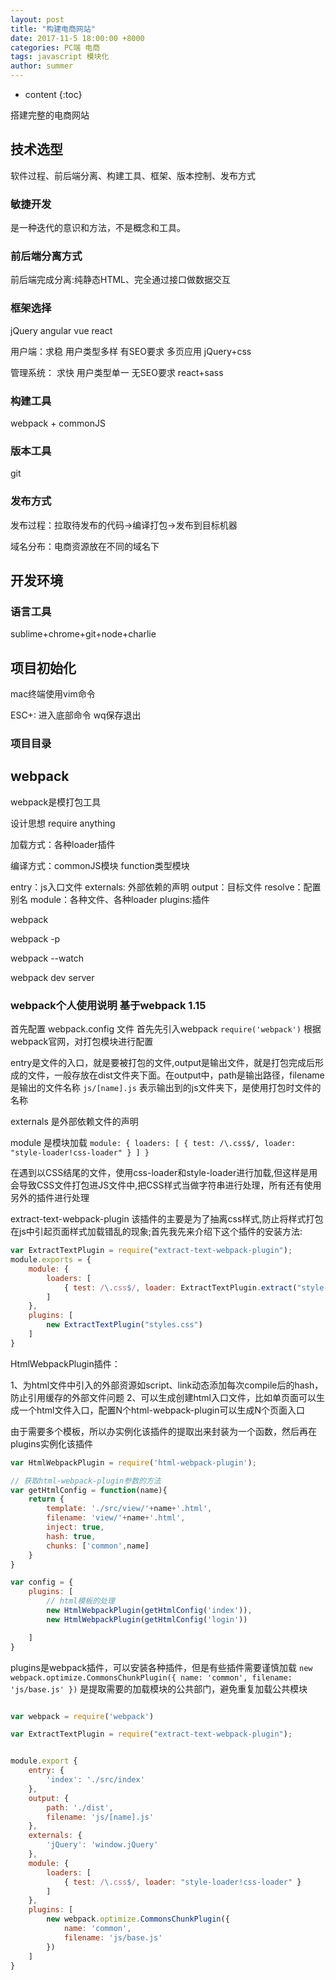 ```yaml
---
layout: post
title: "构建电商网站"
date: 2017-11-5 18:00:00 +8000
categories: PC端 电商
tags: javascript 模块化 
author: summer
---
```


* content
{:toc}

 搭建完整的电商网站



## 技术选型							

软件过程、前后端分离、构建工具、框架、版本控制、发布方式

### 敏捷开发

是一种迭代的意识和方法，不是概念和工具。

### 前后端分离方式

前后端完成分离:纯静态HTML、完全通过接口做数据交互 

### 框架选择

jQuery angular vue react

用户端：求稳 用户类型多样 有SEO要求 多页应用 jQuery+css

管理系统： 求快 用户类型单一 无SEO要求 react+sass

### 构建工具

webpack + commonJS

### 版本工具

git

### 发布方式

发布过程：拉取待发布的代码->编译打包->发布到目标机器

域名分布：电商资源放在不同的域名下

## 开发环境

### 语言工具 

sublime+chrome+git+node+charlie

## 项目初始化

mac终端使用vim命令

ESC+: 进入底部命令 wq保存退出

### 项目目录



## webpack

webpack是模打包工具

设计思想 require anything

加载方式：各种loader插件

编译方式：commonJS模块 function类型模块

entry：js入口文件
externals: 外部依赖的声明
output：目标文件
resolve：配置别名
module：各种文件、各种loader
plugins:插件

webpack

webpack -p

webpack --watch

webpack dev server

### webpack个人使用说明 基于webpack 1.15

首先配置 webpack.config 文件 首先先引入webpack `require('webpack')` 根据webpack官网，对打包模块进行配置

entry是文件的入口，就是要被打包的文件,output是输出文件，就是打包完成后形成的文件，一般存放在dist文件夹下面。在output中，path是输出路径，filename是输出的文件名称 `js/[name].js` 表示输出到的js文件夹下，是使用打包时文件的名称

externals 是外部依赖文件的声明

module 是模块加载
`module: {
  	  	loaders: [
  			{ test: /\.css$/, loader: "style-loader!css-loader" }
	  	]
}`

在遇到以CSS结尾的文件，使用css-loader和style-loader进行加载,但这样是用会导致CSS文件打包进JS文件中,把CSS样式当做字符串进行处理，所有还有使用另外的插件进行处理

extract-text-webpack-plugin 该插件的主要是为了抽离css样式,防止将样式打包在js中引起页面样式加载错乱的现象;首先我先来介绍下这个插件的安装方法:

```javascript
var ExtractTextPlugin = require("extract-text-webpack-plugin");
module.exports = {
	module: {
		loaders: [
			{ test: /\.css$/, loader: ExtractTextPlugin.extract("style-loader", "css-loader") }
		]
	},
	plugins: [
		new ExtractTextPlugin("styles.css")
	]
}
```

HtmlWebpackPlugin插件：

1、为html文件中引入的外部资源如script、link动态添加每次compile后的hash，防止引用缓存的外部文件问题
2、可以生成创建html入口文件，比如单页面可以生成一个html文件入口，配置N个html-webpack-plugin可以生成N个页面入口

由于需要多个模板，所以办实例化该插件的提取出来封装为一个函数，然后再在plugins实例化该插件


```javascript
var HtmlWebpackPlugin = require('html-webpack-plugin');

// 获取html-webpack-plugin参数的方法
var getHtmlConfig = function(name){
	return {
		template: './src/view/'+name+'.html',
  		filename: 'view/'+name+'.html',
  		inject: true,
  		hash: true,
  		chunks: ['common',name]
	}
}

var config = {
	plugins: [
		// html模板的处理
  		new HtmlWebpackPlugin(getHtmlConfig('index')),
  		new HtmlWebpackPlugin(getHtmlConfig('login'))

	]
}

```


plugins是webpack插件，可以安装各种插件，但是有些插件需要谨慎加载
`new webpack.optimize.CommonsChunkPlugin({
  			name: 'common',
  			filename: 'js/base.js'
})` 
是提取需要的加载模块的公共部门，避免重复加载公共模块


```javascript

var webpack = require('webpack')

var ExtractTextPlugin = require("extract-text-webpack-plugin");


module.export {
	entry: {
		'index': './src/index'
	},
	output: {
		path: './dist',
		filename: 'js/[name].js'
	},
	externals: {
		'jQuery': 'window.jQuery'
	},
	module: {
  	  	loaders: [
  			{ test: /\.css$/, loader: "style-loader!css-loader" }
	  	]
	},
	plugins: [
		new webpack.optimize.CommonsChunkPlugin({
  			name: 'common',
  			filename: 'js/base.js'
  		})
	]
}
``` 



